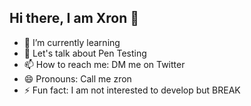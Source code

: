 ## Hi there, I am Xron 👋

<!--
**XronTrix10/XronTrix10** is a ✨ _special_ ✨ repository because its `README.md` (this file) appears on your GitHub profile.

Here are some ideas to get you started:


- 🔭 I’m currently working on ...

- 👯 I’m looking to collaborate on ...
- 🤔 I’m looking for help with ...

-->
- 🌱 I’m currently learning 
- 💬 Let's talk about Pen Testing
- 📫 How to reach me: DM me on Twitter
- 😄 Pronouns: Call me zron
- ⚡ Fun fact: I am not interested to develop but BREAK

